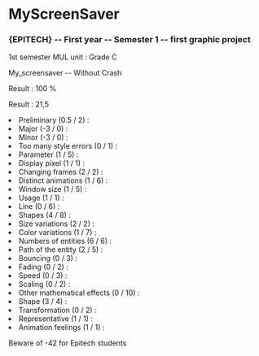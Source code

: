 <h1>MyScreenSaver</h1>
<h3>{EPITECH} -- First year -- Semester 1 -- first graphic project</h3>

<p>1st semester MUL unit : Grade C</p>

<p>My_screensaver -- Without Crash</p>

<p>Result : 100 %</p>

<p>Result : 21,5</p>
  <li>Preliminary (0.5 / 2) :</li>
  <li>Major (-3 / 0) :</li>
  <li>Minor (-3 / 0) :</li>
  <li>Too many style errors (0 / 1) :</li>
  <li>Parameter (1 / 5) :</li>
  <li>Display pixel (1 / 1) :</li>
  <li>Changing frames (2 / 2) :</li>
  <li>Distinct animations (1 / 6) :</li>
  <li>Window size (1 / 5) :</li>
  <li>Usage (1 / 1) :</li>
  <li>Line (0 / 6) :</li>
  <li>Shapes (4 / 8) :</li>
  <li>Size variations (2 / 2) :</li>
  <li>Color variations (1 / 7) :</li>
  <li>Numbers of entities (6 / 6) :</li>
  <li>Path of the entity (2 / 5) :</li>
  <li>Bouncing (0 / 3) :</li>
  <li>Fading (0 / 2) :</li>
  <li>Speed (0 / 3) :</li>
  <li>Scaling (0 / 2) :</li>
  <li>Other mathematical effects (0 / 10) :</li>
  <li>Shape (3 / 4) :</li>
  <li>Transformation (0 / 2) :</li>
  <li>Representative (1 / 1) :</li>
  <li>Animation feelings (1 / 1) :</li>
  <p></p>
<p>Beware of -42 for Epitech students</p>
